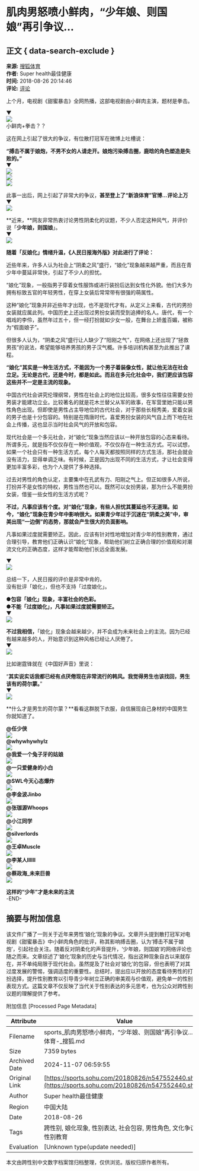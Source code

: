 # 肌肉男怒喷小鲜肉，“少年娘、则国娘”再引争议...

## 正文 { data-search-exclude }


**来源:** [搜狐体育](https://sports.sohu.com/20180826/n547552440.shtml)  
**作者:** Super health最佳健康  
**时间:** 2018-08-26 20:14:46  
**评论:** [评论](https://pinglun.sohu.com/s547552440.html)

上个月，电视剧《甜蜜暴击》全网热播，这部电视剧由小鲜肉主演，题材是拳击。

▼  
![](https://5b0988e595225.cdn.sohucs.com/images/20180826/0db472c573c241c6a7e3a6e81a7a05d8.jpg)  
小鲜肉+拳击？？

这在网上引起了很大的争议，有位散打冠军在微博上吐槽说：

**“搏击不属于娘炮，不男不女的人请走开。娘炮污染搏击圈，鹿晗的角色塑造是失败的。”**  
▼  
![](https://5b0988e595225.cdn.sohucs.com/images/20180826/89e880e9e3cf4a28884016a9711e5ac7.jpg)  
![](https://5b0988e595225.cdn.sohucs.com/images/20180826/9a56d1bf325d449aa379343311202b78.jpg)  
![](https://5b0988e595225.cdn.sohucs.com/images/20180826/def63492af7c499b8f8b41e0980b548b.jpg)  

此事一出后，网上引起了非常大的争议，**甚至登上了“新浪体育”官博...评论上万**  
▼  
![](https://5b0988e595225.cdn.sohucs.com/images/20180826/7e44597bfc8941f48602eeb8677a2a22.jpg)  

**近来，**网友非常热衷讨论男性阴柔化的议题，不少人否定这种风气，并评价说「**少年娘，则国娘**」。  
▼  
![](https://5b0988e595225.cdn.sohucs.com/images/20180826/08dc2536982b4e9c832e392c7495cf73.jpg)  

**随着「反娘化」情绪升温，《人民日报海外版》对此进行了评论：**  

近些年来，许多人认为社会上“阴柔之风”盛行，“娘化”现象越来越严重，而且在青少年中蔓延非常快，引起了不少人的担忧。

“娘化”现象，一般指男子穿着女性服饰或进行装扮后达到女性化外貌。他们大多为拥有标致五官的年轻男性，在穿上女装后常常带有很强的萌属性。

这种“娘化”现象并非近些年才出现，也不是现代才有。从定义上来看，古代的男扮女装就应属此列。中国历史上还出现过男扮女装而受到追捧的名人。唐代，有一个唱戏的李伶，虽然年过五十，但一经打扮就如少女一般，在舞台上娇羞百媚，被称为“假面娘子”。

但很多人认为，“阴柔之风”盛行让人缺少了“阳刚之气”，在网络上还出现了“拯救男孩”的说法，希望能够培养男孩的男子汉气概。许多培训机构甚至为此推出了课程。

**“娘化”其实是一种生活方式，不能因为一个男子着装像女性，就让他无法在社会立足。无论是古代，还是今时，都是如此。而且在多元化社会中，我们更应该包容这些并不一定是主流的现象。**  

中国古代社会讲究伦理纲常，男性在社会上的地位比较高，很多女性往往需要女扮男装才能建功立业。比较著名的就是花木兰替父从军的故事，在军营里她只能以男性角色出现。但即使是男性占主导地位的古代社会，对于那些长相秀美，爱着女装的男子也是十分包容的。特别是在隋唐时代，喜爱男扮女装的风气自上而下地在社会上传播，这也显示当时社会风气的开放和包容。

现代社会是一个多元社会，对“娘化”现象当然应该以一种开放包容的心态来看待。所谓多元，就是指不仅仅存在一种价值观，不仅仅存在一种生活方式。可以试想，如果一个社会只有一种生活方式，每个人每天都按照同样的方式生活，那社会就会没有活力，显得单调乏味。有时候，正是因为出现不同的生活方式，才让社会变得更加丰富多彩，也为个人提供了多种选择。

过去对男性的角色认定，主要集中在孔武有力、阳刚之气上。但正如很多人所说，打扮并不是女性的特权，男性当然也可以。既然可以女扮男装，那为什么不能男扮女装，借鉴一些女性的生活方式呢？

**不过，凡事应该有个度。对“娘化”现象，有些人担忧其蔓延也不无道理。如今，“娘化”现象在青少年中影响很大。如果青少年过于沉迷在“阴柔之美”中，审美出现“一边倒”的态势，那就会产生很大的负面影响。**  
  
凡事如果过度就需要矫正。因此，应该有针对性地增加对青少年的性别教育，通过合理引导，教育他们正确认识“娘化”现象，帮助他们树立正确合理的价值观和对潮流文化的正确态度，这样才能帮助他们长远全面发展。

▼  
![](https://5b0988e595225.cdn.sohucs.com/images/20180826/4161522d15d648ad9f1e74085be88525.jpg)  

总结一下，人民日报的评价是非常中肯的，  
没有批评「娘化」，但也不支持「过度娘化」。  

**●包容「娘化」现象，丰富社会的色彩。  
●不能「过度娘化」，凡事如果过度就需要矫正。**  
▼  
![](https://5b0988e595225.cdn.sohucs.com/images/20180826/afdc8019b80344df94dbe7a82e44be77.jpg)  

**不过我相信，**「娘化」现象会越来越少，并不会成为未来社会上的主流。因为已经有越来越多的人，开始意识到这种风格已经让人厌倦了。  
▼  
![](https://5b0988e595225.cdn.sohucs.com/images/20180826/54302fa7960a47a39e8849e6a9cedf50.jpg)  

比如谢霆锋就在《中国好声音》里说：

“**其实说实话我都已经有点厌倦现在非常流行的韩风。我觉得男生也该找回，男生该有的荷尔蒙。**”  
▼  
![](https://5b0988e595225.cdn.sohucs.com/images/20180826/1a4754f5fc8946bea07b9fb10f335065.jpg)  

**什么才是男生的荷尔蒙？**看看这群脱下衣服，自信展现自己身材的中国男生你就知道了。  

**@任少侠**  
![](https://5b0988e595225.cdn.sohucs.com/images/20180826/f178d40f7bb34928b7f4a613975045fc.jpg)  
**@whywhywhylz**  
![](https://5b0988e595225.cdn.sohucs.com/images/20180826/dc8fbd5e23054fbb999014e0862ff7ce.jpg)  
**@我爱一个兔子牙的姑娘**  
![](https://5b0988e595225.cdn.sohucs.com/images/20180826/8e8ea6eea92b4670aeeb36f52382c80a.jpg)  
**@一只爱健身的小白**  
![](https://5b0988e595225.cdn.sohucs.com/images/20180826/22f6a2c5cbc54394baf0e606b891afa2.jpg)  
**@SWL今天心态爆炸**  
![](https://5b0988e595225.cdn.sohucs.com/images/20180826/449509b01cde4db4a94973f528b3cd3e.jpg)  
**@李金波Jinbo**  
![](https://5b0988e595225.cdn.sohucs.com/images/20180826/21da67d424b64e9a9734c73e4e494072.jpg)  
**@张珈源Whoops**  
![](https://5b0988e595225.cdn.sohucs.com/images/20180826/f42605649caf4d9ab2aef25355b4a55c.jpg)  
**@小江同学**  
![](https://5b0988e595225.cdn.sohucs.com/images/20180826/1230583290524234a7d5252aeeff02aa.jpg)  
**@silverlords**  
![](https://5b0988e595225.cdn.sohucs.com/images/20180826/4a665e3ac1d448b1bac53ab2ddf4e945.jpg)  
**@王卓Muscle**  
![](https://5b0988e595225.cdn.sohucs.com/images/20180826/5f8981e9a7344519a6ee9cb63ef4e4b6.jpg)  
**@李某人llllll**  
![](https://5b0988e595225.cdn.sohucs.com/images/20180826/7fc5601d86ae44dc82d8e128039a3567.jpg)  
**@蔡政海_未来巨兽**  
![](https://5b0988e595225.cdn.sohucs.com/images/20180826/808dd88d692d4f85bb282313f42697c7.jpg)  

**这样的“少年”才是未来的主流**  
-END-  

## 摘要与附加信息

<!-- tcd_abstract -->
该文件广播了一则关于近年来男性‘娘化’现象的争议。文章开头提到散打冠军对电视剧《甜蜜暴击》中小鲜肉角色的批评，称其影响搏击圈，认为‘搏击不属于娘炮’，引起社会关注。随着反对阴柔化的声音提升，‘少年娘，则国娘’的网络评论也随之而来。文章综述了‘娘化’现象的历史与当代情况，指出这种现象自古以来就存在，并不单纯局限于现代社会。虽然提及了社会对‘娘化’的包容，但也表明了对其过度发展的警惕，强调适度的重要性。总结时，提出应以开放的态度看待男性的打扮选择，提升性别教育以引导青少年树立正确的审美观与价值观，避免单一的性别表现方式。这篇文章不仅反映了当代关于性别表达的多元思考，也为公众对跨性别议题的理解提供了参考。
<!-- tcd_abstract_end -->

附加信息 [Processed Page Metadata]

| Attribute       | Value                                  |
|-----------------|----------------------------------------|
| Filename        | sports_肌肉男怒喷小鲜肉，“少年娘、则国娘”再引争议..._-_体育-_搜狐.md                             |
| Size            | 7359 bytes                           |
| Archived Date   | 2024-11-07 06:59:55                             |
| Original Link   | [https://sports.sohu.com/20180826/n547552440.shtml](https://sports.sohu.com/20180826/n547552440.shtml)                       |
| Author          | Super health最佳健康                               |
| Region          | 中国大陆                               |
| Date            | 2018-08-26                                 |
| Tags            | 跨性别, 娘化现象, 性别表达, 社会包容, 男性角色, 文化争议, 性别教育                                 |
| Evaluation            | [Unknown type(update needed)]                                 |
<!-- tcd_table_end -->

本文由跨性别中文数字档案馆归档整理，仅供浏览。版权归原作者所有。
